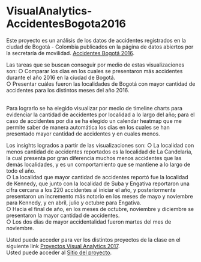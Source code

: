 # VisualAnalytics-AccidentesBogota2016

Este proyecto es un análisis de los datos de accidentes registrados en la ciudad de Bogotá - Colombia publicados en la página de datos abiertos por la secretaría de movilidad. [Accidentes Bogotá 2016](https://www.datos.gov.co/Transporte/2016-ACCIDENTES-DE-TR-NSITO-BOGOT-/79fi-zm8c).

Las tareas que se buscan conseguir por medio de estas visualizaciones son:
○ Comparar los días en los cuales se presentaron más accidentes durante el año 2016 en la ciudad de Bogotá.<br/>
○ Presentar cuáles fueron las localidades de Bogotá con mayor cantidad de accidentes para los distintos meses del año 2016. <br/><br/>

Para lograrlo se ha elegido visualizar por medio de timeline charts para evidenciar la cantidad de accidentes por localidad a lo largo del año; para el caso de accidentes por día se ha elegido un calendar heatmap que me permite saber de manera automática los días en los cuales se han presentado mayor cantidad de accidentes y en cuales menos.

Los insights logrados a partir de las visualizaciones son:
○ La localidad con menos cantidad de accidentes reportados es la localidad de La Candelaria, la cual presenta por gran diferencia muchos menos accidentes que las demás localidades, y es un comportamiento que se mantiene a lo largo de todo el año.  <br/> 
○ La localidad que mayor cantidad de accidentes reportó fue la localidad de Kennedy, que junto con la localidad de Suba y Engativa reportaron una cifra cercana a los 220 accidentes al iniciar el año, y posteriormente presentaron un incremento más notorio en los meses de mayo y noviembre para Kennedy, y en abril, julio y octubre para Engativa.   <br/>
○ Hacia el final de año, en los meses de octubre, noviembre y diciembre se presentaron la mayor cantidad de accidentes. <br/>
○ Los dos días de mayor accidentalidad fueron martes del mes de noviembre.<br/>

Usted puede acceder para ver los distintos proyectos de la clase en el siguiente link [Proyectos Visual Analytics 2017](http://johnguerra.co/classes/visual_analytics_fall_2017/students/index.html).
<br/>
Usted puede acceder al [Sitio del proyecto](https://vlarandac.github.io/VA-AccidentesBogota2016/).
